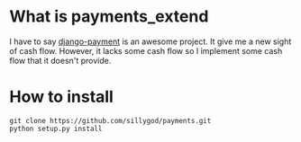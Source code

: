 # What is payments_extend

I have to say [django-payment](https://github.com/mirumee/django-payments) is an awesome project. It give me a new sight of cash flow. However, it lacks some cash flow so I implement some cash flow that it doesn't provide.


# How to install

```
git clone https://github.com/sillygod/payments.git
python setup.py install
```